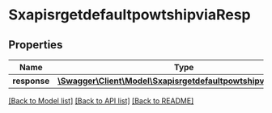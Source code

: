 # SxapisrgetdefaultpowtshipviaResp

## Properties
Name | Type | Description | Notes
------------ | ------------- | ------------- | -------------
**response** | [**\Swagger\Client\Model\SxapisrgetdefaultpowtshipviaResponse**](SxapisrgetdefaultpowtshipviaResponse.md) |  | [optional] 

[[Back to Model list]](../README.md#documentation-for-models) [[Back to API list]](../README.md#documentation-for-api-endpoints) [[Back to README]](../README.md)



